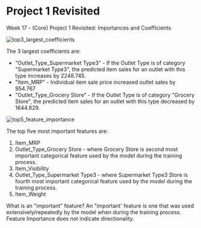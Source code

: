 # Project 1 Revisited
 Week 17 - (Core) Project 1 Revisited: Importances and Coefficients

![top3_largest_coefficients](https://github.com/RJKool/Project-1-Revisited/assets/123280849/e54409fb-db7d-4d68-9c5e-a63da3049c66)


The 3 largest coefficients are:
* "Outlet_Type_Supermarket Type3" - If the Outlet Type is of category "Supermarket Type3", the predicted item sales for an outlet with this type increases by 2248.745.
* "Item_MRP" - Individual item sale price increased outlet sales by 954.767
* "Outlet_Type_Grocery Store" - If the Outlet Type is of category "Grocery Store", the predicted item sales for an outlet with this type decreased by 1644.829.

![top5_feature_importance](https://github.com/RJKool/Project-1-Revisited/assets/123280849/59a1e584-8dad-4e33-b704-5361eee4bf17)


The top five most important features are:
1.  Item_MRP
2.  Outlet_Type_Grocery Store - where Grocery Store is second most important categorical feature used by the model during the training process.
3.  Item_Visibility
4.  Outlet_Type_Supermarket Type3 - where Supermarket Type3 Store is fourth most important categorical feature used by the model during the training process.
5.  Item_Weight

What is an "important" feature?
An "important' feature is one that was used extensively/repeatedly by the model when during the training process. Feature Importance does not indicate directionality.
